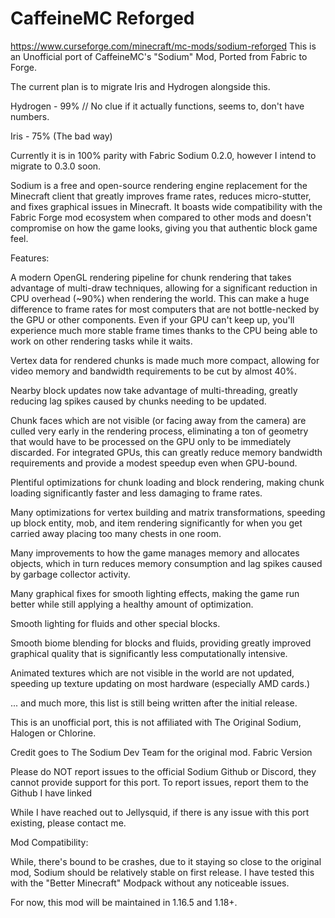 # CaffeineMC Reforged
https://www.curseforge.com/minecraft/mc-mods/sodium-reforged
This is an Unofficial port of CaffeineMC's "Sodium" Mod, Ported from Fabric to Forge.

The current plan is to migrate Iris and Hydrogen alongside this.

Hydrogen - 99%
// No clue if it actually functions, seems to, don't have numbers.

Iris - 75% (The bad way)

 

Currently it is in 100% parity with Fabric Sodium 0.2.0, however I intend to migrate to 0.3.0 soon.

 

Sodium is a free and open-source rendering engine replacement for the Minecraft client that greatly improves frame rates, reduces micro-stutter, and fixes graphical issues in Minecraft. It boasts wide compatibility with the Fabric Forge mod ecosystem when compared to other mods and doesn't compromise on how the game looks, giving you that authentic block game feel.

 

Features:

A modern OpenGL rendering pipeline for chunk rendering that takes advantage of multi-draw techniques, allowing for a significant reduction in CPU overhead (~90%) when rendering the world. This can make a huge difference to frame rates for most computers that are not bottle-necked by the GPU or other components. Even if your GPU can't keep up, you'll experience much more stable frame times thanks to the CPU being able to work on other rendering tasks while it waits.

Vertex data for rendered chunks is made much more compact, allowing for video memory and bandwidth requirements to be cut by almost 40%.

Nearby block updates now take advantage of multi-threading, greatly reducing lag spikes caused by chunks needing to be updated.

Chunk faces which are not visible (or facing away from the camera) are culled very early in the rendering process, eliminating a ton of geometry that would have to be processed on the GPU only to be immediately discarded. For integrated GPUs, this can greatly reduce memory bandwidth requirements and provide a modest speedup even when GPU-bound.

Plentiful optimizations for chunk loading and block rendering, making chunk loading significantly faster and less damaging to frame rates. 

Many optimizations for vertex building and matrix transformations, speeding up block entity, mob, and item rendering significantly for when you get carried away placing too many chests in one room.

Many improvements to how the game manages memory and allocates objects, which in turn reduces memory consumption and lag spikes caused by garbage collector activity.

Many graphical fixes for smooth lighting effects, making the game run better while still applying a healthy amount of optimization.

Smooth lighting for fluids and other special blocks. 

Smooth biome blending for blocks and fluids, providing greatly improved graphical quality that is significantly less computationally intensive. 

Animated textures which are not visible in the world are not updated, speeding up texture updating on most hardware (especially AMD cards.)

... and much more, this list is still being written after the initial release.

 

 

 

This is an unofficial port, this is not affiliated with The Original Sodium, Halogen or Chlorine.

Credit goes to The Sodium Dev Team for the original mod. Fabric Version

Please do NOT report issues to the official Sodium Github or Discord, they cannot provide support for this port. To report issues, report them to the Github I have linked

 

While I have reached out to Jellysquid, if there is any issue with this port existing, please contact me.

 

Mod Compatibility:

While, there's bound to be crashes, due to it staying so close to the original mod, Sodium should be relatively stable on first release. I have tested this with the "Better Minecraft" Modpack without any noticeable issues.

 

For now, this mod will be maintained in 1.16.5 and 1.18+.
